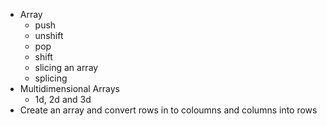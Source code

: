 - Array 
    - push 
    - unshift
    - pop
    - shift
    - slicing an array
    - splicing
- Multidimensional Arrays
    - 1d, 2d and 3d
- Create an array and convert rows in to coloumns and columns into rows